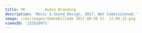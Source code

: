 ```yaml
---
title: PR         Audio Branding
description: 'Music & Sound Design, 2017. Not Commissioned.'
image: /cms/images/Skærmbillede 2017-08-30 kl. 12.09.15.png
vimeoID: '222528971'
---
```









